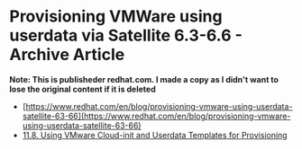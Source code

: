 # Provisioning VMWare using userdata via Satellite 6.3-6.6 - Archive Article

**Note: This is publisheder redhat.com.  I made a copy as I didn't want to lose the original content if it is deleted**

- [https://www.redhat.com/en/blog/provisioning-vmware-using-userdata-satellite-63-66](https://www.redhat.com/en/blog/provisioning-vmware-using-userdata-satellite-63-66)
- [11.8. Using VMware Cloud-init and Userdata Templates for Provisioning](https://access.redhat.com/documentation/en-us/red_hat_satellite/6.13/html/provisioning_hosts/provisioning_virtual_machines_in_vmware_provisioning#Using_VMware_Cloud_Init_and_Userdata_Templates_for_Provisioning_provisioning)
